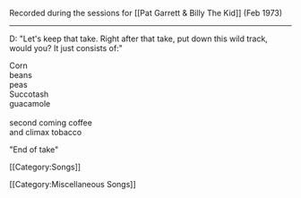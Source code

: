 Recorded during the sessions for [[Pat Garrett &amp; Billy The Kid]] (Feb 1973)

----
D: "Let's keep that take. Right after that take, put down this wild track, would
you? It just consists of:"

Corn<br>
beans<br>
peas<br>
Succotash<br>
guacamole<br><br>
second coming coffee <br>
and climax tobacco

"End of take"

[[Category:Songs]]

[[Category:Miscellaneous Songs]]
